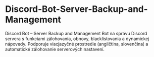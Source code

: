 # Discord-Bot-Server-Backup-and-Management
Discord Bot – Server Backup and Management Bot na správu Discord servera s funkciami zálohovania, obnovy, blacklistovania a dynamickej nápovedy. Podporuje viacjazyčné prostredie (angličtina, slovenčina) a automatické zálohovanie serverových nastavení.

